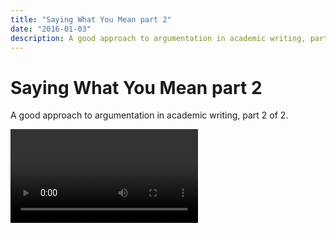 ```yaml
---
title: "Saying What You Mean part 2"
date: "2016-01-03"
description: A good approach to argumentation in academic writing, part 2 of 2."
---
```


# Saying What You Mean part 2

A good approach to argumentation in academic writing, part 2 of 2.

<Video id="DVTg57airZg" />
